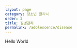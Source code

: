 ```yaml
---
layout: page
category: 청소년 클리닉
order: 3
title: 질병관리
permalink: /adolescence/disease
---
```


Hello World
